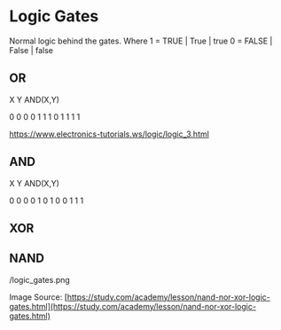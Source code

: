 # Logic Gates

Normal logic behind the gates.
Where 
1 = TRUE | True | true
0 = FALSE | False | false

## OR

X      Y     AND(X,Y)

0       0           0
0       1            1
1        0           1
1        1            1

https://www.electronics-tutorials.ws/logic/logic_3.html

## AND

X      Y     AND(X,Y)

0       0           0
0       1            0
1        0           0
1        1            1

## XOR

## NAND

/logic\_gates.png

Image Source: [https://study.com/academy/lesson/nand-nor-xor-logic-gates.html](https://study.com/academy/lesson/nand-nor-xor-logic-gates.html)

